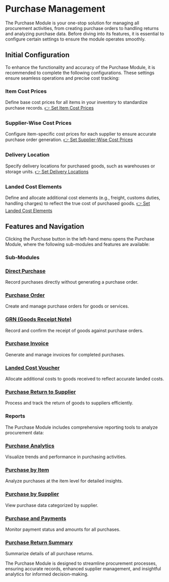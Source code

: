 # Purchase Management

The Purchase Module is your one-stop solution for managing all procurement activities, from creating purchase orders to handling returns and analyzing purchase data. Before diving into its features, it is essential to configure certain settings to ensure the module operates smoothly.

## Initial Configuration

To enhance the functionality and accuracy of the Purchase Module, it is recommended to complete the following configurations. These settings ensure seamless operations and precise cost tracking:

### Item Cost Prices
Define base cost prices for all items in your inventory to standardize purchase records.
[👉 Set Item Cost Prices](https://yourwebsite.com/set-item-cost-prices)

### Supplier-Wise Cost Prices
Configure item-specific cost prices for each supplier to ensure accurate purchase order generation.
[👉 Set Supplier-Wise Cost Prices](https://yourwebsite.com/set-supplier-wise-cost-prices)

### Delivery Location
Specify delivery locations for purchased goods, such as warehouses or storage units.
[👉 Set Delivery Locations](https://yourwebsite.com/set-delivery-locations)

### Landed Cost Elements
Define and allocate additional cost elements (e.g., freight, customs duties, handling charges) to reflect the true cost of purchased goods.
[👉 Set Landed Cost Elements](https://yourwebsite.com/set-landed-cost-elements)

## Features and Navigation

Clicking the Purchase button in the left-hand menu opens the Purchase Module, where the following sub-modules and features are available:

<h3>Sub-Modules</h3>

### [Direct Purchase](<direct purchase.md>)
Record purchases directly without generating a purchase order.

### [Purchase Order](<purchase_order.md>)
Create and manage purchase orders for goods or services.

### [GRN (Goods Receipt Note)](<grn.md>)
Record and confirm the receipt of goods against purchase orders.

### [Purchase Invoice](<purchase_invoice.md>)
Generate and manage invoices for completed purchases.

### [Landed Cost Voucher](<landed_cost_voucher.md>)
Allocate additional costs to goods received to reflect accurate landed costs.

### [Purchase Return to Supplier](<purchase_return_to_supplier.md>)
Process and track the return of goods to suppliers efficiently.

<h3>Reports</h3>

The Purchase Module includes comprehensive reporting tools to analyze procurement data:

### [Purchase Analytics](<purchase_analytics.md>)
Visualize trends and performance in purchasing activities.

### [Purchase by Item](<purchase_by_item.md>)
Analyze purchases at the item level for detailed insights.

### [Purchase by Supplier](<purchase_by_supplier.md>)
View purchase data categorized by supplier.

### [Purchase and Payments](<purchase_and_payments.md>)
Monitor payment status and amounts for all purchases.

### [Purchase Return Summary](<purchase_return_summary.md>)
Summarize details of all purchase returns.

The Purchase Module is designed to streamline procurement processes, ensuring accurate records, enhanced supplier management, and insightful analytics for informed decision-making.